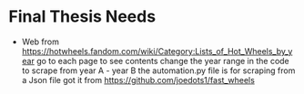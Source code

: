 # Final Thesis Needs
- Web from https://hotwheels.fandom.com/wiki/Category:Lists_of_Hot_Wheels_by_year
  go to each page to see contents
  change the year range in the code to scrape from year A - year B
  the automation.py file is for scraping from a Json file got it from https://github.com/joedots1/fast_wheels
  

